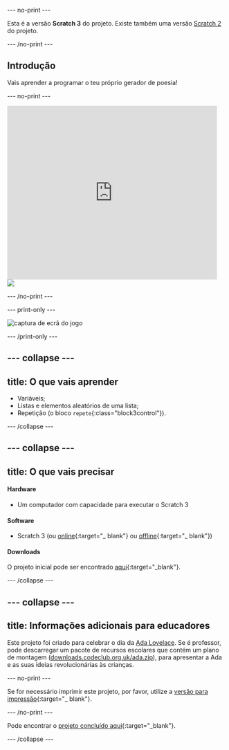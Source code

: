 \--- no-print \---

Esta é a versão **Scratch 3** do projeto. Existe também uma versão [Scratch 2](https://projects.raspberrypi.org/en/projects/poetry-generator-scratch2) do projeto.

\--- /no-print \---

## Introdução

Vais aprender a programar o teu próprio gerador de poesia!

\--- no-print \---

<div class="scratch-preview">
  <iframe allowtransparency="true" width="485" height="402" src="https://scratch.mit.edu/projects/embed/77844926/?autostart=false" frameborder="0" scrolling="no"></iframe>
  <img src="images/poetry-final.png">
</div>

\--- /no-print \---

\--- print-only \---

![captura de ecrã do jogo](images/poetry-final.png)

\--- /print-only \---

## \--- collapse \---

## title: O que vais aprender

+ Variáveis;
+ Listas e elementos aleatórios de uma lista;
+ Repetição (o bloco `repete`{:class="block3control"}).

\--- /collapse \---

## \--- collapse \---

## title: O que vais precisar

#### Hardware

+ Um computador com capacidade para executar o Scratch 3

#### Software

+ Scratch 3 (ou [online](http://rpf.io/scratchon){:target="_ blank"} ou [offline](http://rpf.io/scratchoff){:target="_ blank"})

#### Downloads

O projeto inicial pode ser encontrado [aqui](http://rpf.io/p/en/poetry-generator-go){:target="_blank"}.

\--- /collapse \---

## \--- collapse \---

## title: Informações adicionais para educadores

Este projeto foi criado para celebrar o dia da [Ada Lovelace](https://findingada.com). Se é professor, pode descarregar um pacote de recursos escolares que contém um plano de montagem ([downloads.codeclub.org.uk/ada.zip](http://downloads.codeclub.org.uk/ada.zip)), para apresentar a Ada e as suas ideias revolucionárias às crianças.

\--- no-print \---

Se for necessário imprimir este projeto, por favor, utilize a [versão para impressão](https://projects.raspberrypi.org/en/projects/poetry-generator/print){:target="_ blank"}.

\--- /no-print \---

Pode encontrar o [projeto concluído aqui](http://rpf.io/p/en/poetry-generator-get){:target="_blank"}.

\--- /collapse \---